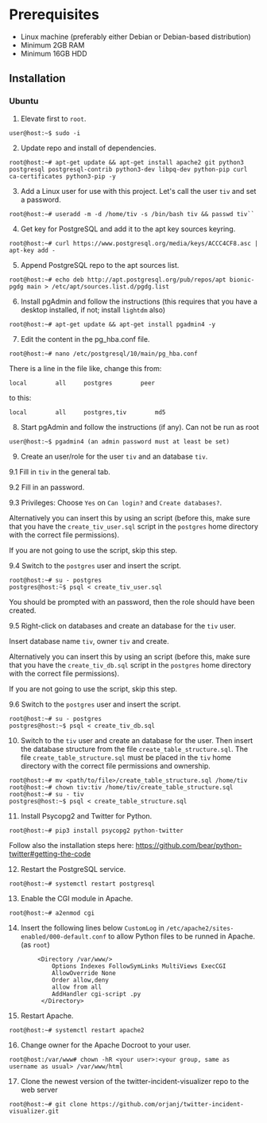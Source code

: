 # Prerequisites

* Linux machine (preferably either Debian or Debian-based distribution)
* Minimum 2GB RAM
* Minimum 16GB HDD

Installation
---------------
### Ubuntu

1. Elevate first to ``root``.
```
user@host:~$ sudo -i
```
2. Update repo and install of dependencies.
```
root@host:~# apt-get update && apt-get install apache2 git python3 postgresql postgresql-contrib python3-dev libpq-dev python-pip curl ca-certificates python3-pip -y
```

3. Add a Linux user for use with this project. Let's call the user ``tiv`` and set a password.
```
root@host:~# useradd -m -d /home/tiv -s /bin/bash tiv && passwd tiv``
```

4. Get key for PostgreSQL and add it to the apt key sources keyring.
```
root@host:~# curl https://www.postgresql.org/media/keys/ACCC4CF8.asc | apt-key add -
```

5. Append PostgreSQL repo to the apt sources list.
```
root@host:~# echo deb http://apt.postgresql.org/pub/repos/apt bionic-pgdg main > /etc/apt/sources.list.d/pgdg.list
```

6. Install pgAdmin and follow the instructions (this requires that you have a desktop installed, if not; install `lightdm` also)
```
root@host:~# apt-get update && apt-get install pgadmin4 -y
```

7. Edit the content in the pg_hba.conf file.
```
root@host:~# nano /etc/postgresql/10/main/pg_hba.conf
```

There is a line in the file like, change this from:

```local		all		postgres		peer```

to this:

```local		all		postgres,tiv		md5```

8. Start pgAdmin and follow the instructions (if any). Can not be run as root
```
user@host:~$ pgadmin4 (an admin password must at least be set)
```

9. Create an user/role for the user `tiv` and an database `tiv`.

9.1 Fill in `tiv` in the general tab.

9.2 Fill in an password.

9.3 Privileges: Choose `Yes` on `Can login?` and `Create databases?`.


Alternatively you can insert this by using an script (before this, make sure that you have the `create_tiv_user.sql` script in the `postgres` home directory with the correct file permissions).

If you are not going to use the script, skip this step.

9.4 Switch to the `postgres` user and insert the script.

```
root@host:~# su - postgres
postgres@host:̃~$ psql < create_tiv_user.sql
```

You should be prompted with an password, then the role should have been created.

9.5 Right-click on databases and create an database for the `tiv` user.

Insert database name `tiv`, owner `tiv` and create.


Alternatively you can insert this by using an script (before this, make sure that you have the `create_tiv_db.sql` script in the `postgres` home directory with the correct file permissions).

If you are not going to use the script, skip this step.

9.6 Switch to the `postgres` user and insert the script.

```
root@host:~# su - postgres
postgres@host:~$ psql < create_tiv_db.sql
```

10. Switch to the `tiv` user and create an database for the user. Then insert the database structure from the file `create_table_structure.sql`. The file `create_table_structure.sql` must be placed in the `tiv` home directory with the correct file permissions and ownership.

```
root@host:~# mv <path/to/file>/create_table_structure.sql /home/tiv
root@host:~# chown tiv:tiv /home/tiv/create_table_structure.sql
root@host:~# su - tiv
postgres@host:~$ psql < create_table_structure.sql
```

11. Install Psycopg2 and Twitter for Python.

```
root@host:~# pip3 install psycopg2 python-twitter
```

Follow also the installation steps here: https://github.com/bear/python-twitter#getting-the-code

12. Restart the PostgreSQL service.
```
root@host:~# systemctl restart postgresql
```

13. Enable the CGI module in Apache.
```
root@host:~# a2enmod cgi
```

14. Insert the following lines below ``CustomLog`` in ``/etc/apache2/sites-enabled/000-default.conf`` to allow Python files to be runned in Apache. (as ``root``)

```
        <Directory /var/www/>
            Options Indexes FollowSymLinks MultiViews ExecCGI
            AllowOverride None
            Order allow,deny
            allow from all
            AddHandler cgi-script .py
         </Directory>
```

15. Restart Apache.

```
root@host:~# systemctl restart apache2
```


16. Change owner for the Apache Docroot to your user.
```
root@host:/var/www# chown -hR <your user>:<your group, same as username as usual> /var/www/html
```

17. Clone the newest version of the twitter-incident-visualizer repo to the web server
```
root@host:~# git clone https://github.com/orjanj/twitter-incident-visualizer.git
```
